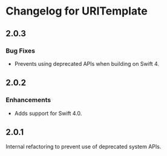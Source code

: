 # Changelog for URITemplate

## 2.0.3

### Bug Fixes

- Prevents using deprecated APIs when building on Swift 4.

## 2.0.2

### Enhancements

- Adds support for Swift 4.0.

## 2.0.1

Internal refactoring to prevent use of deprecated system APIs.
